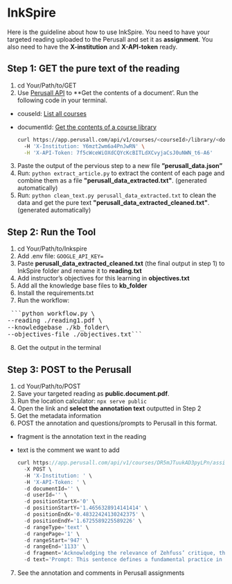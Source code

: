 # InkSpire

Here is the guideline about how to use InkSpire. You need to have your targeted reading uploaded to the Perusall and set it as **assignment**. You also need to have the **X-institution** and **X-API-token** ready.

## Step 1: GET the pure text of the reading

1. cd Your/Path/to/GET
2. Use [Perusall API](https://apidocs.perusall.com/#get-the-contents-of-a-document) to **Get the contents of a document’. Run the following code in your terminal. 
- couseId: [List all courses](https://apidocs.perusall.com/#list-all-courses)
- documentId: [Get the contents of a course library](https://apidocs.perusall.com/#get-the-contents-of-a-course-library)
    
    ```bash
    curl https://app.perusall.com/api/v1/courses/<courseId>/library/<documentId>
      -H 'X-Institution: Y6mzt2wm6a4PnJwRN' \
      -H 'X-API-Token: 7f5cWceWiOXdCQYcKcBITLdXCvyjaCsJ0uNWN_t6-A6'
    ```
    
3. Paste the output of the pervious step to a new file **”perusall_data.json”**
4. Run: `python extract_article.py` to extract the content of each page and combine them as a file **"perusall_data_extracted.txt"**. (generated automatically)
5. Run: `python clean_text.py perusall_data_extracted.txt` to clean the data and get the pure text **"perusall_data_extracted_cleaned.txt"**. (generated automatically)


## Step 2: Run the Tool

1. cd Your/Path/to/Inkspire
2. Add .env file: `GOOGLE_API_KEY=`
3. Paste **perusall_data_extracted_cleaned.txt** (the final output in step 1) to InkSpire folder and rename it to **reading.txt**
4. Add instructor’s objectives for this learning in **objectives.txt**
5. Add all the knowledge base files to **kb_folder**
6. Install the requirements.txt
7. Run the workflow: 

<pre> ```python workflow.py \
--reading ./reading1.pdf \
--knowledgebase ./kb_folder\
--objectives-file ./objectives.txt``` </pre>

8. Get the output in the terminal

## Step 3: POST to the Perusall

1. cd Your/Path/to/POST
2. Save your targeted reading as **public.document.pdf**.
3. Run the location calculator: `npx serve public`
4. Open the link and **select the annotation text** outputted in Step 2
5. Get the metadata information
6. POST the annotation and questions/prompts to Perusall in this format. 
- fragment is the annotation text in the reading
- text is the comment we want to add
    
    ```jsx
    curl https://app.perusall.com/api/v1/courses/DR5mJTuukAD3pyLPn/assignments/BNCtY2ZGLwxPrDfo8/annotations \
      -X POST \
      -H 'X-Institution: ' \
      -H 'X-API-Token: ' \
      -d documentId='' \
      -d userId='' \
      -d positionStartX='0' \
      -d positionStartY='1.4656328914141414' \
      -d positionEndX='0.48322424130242375' \
      -d positionEndY='1.6725589225589226' \
      -d rangeType='text' \
      -d rangePage='1' \
      -d rangeStart='947' \
      -d rangeEnd='1133' \
      -d fragment='Acknowledging the relevance of Zehfuss’ critique, this review essay argues that constructivists can address the ‘politics of reality’ in their own pragmatist terms rather than going all the way to postmodernist relativism.' \
      -d text='Prompt: This sentence defines a fundamental practice in software development. Think about why this collaborative step is so important before code becomes part of a larger project. Question (RA: Social): How might the principles of modern code review, as described here, influence how you collaborate on a Python project when using an AI assistant like GitHub Copilot, ensuring accountability and shared understanding?'
    ```
    
7. See the annotation and comments in Perusall assignments